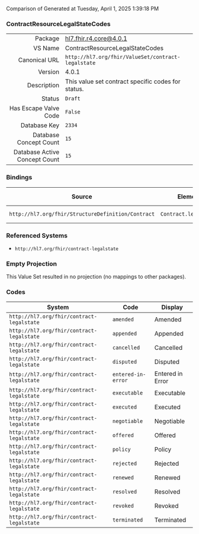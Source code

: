 Comparison of 
Generated at Tuesday, April 1, 2025 1:39:18 PM

### ContractResourceLegalStateCodes

|      |     |
| ---: | --- |
| Package | hl7.fhir.r4.core@4.0.1 |
| VS Name | ContractResourceLegalStateCodes |
| Canonical URL | `http://hl7.org/fhir/ValueSet/contract-legalstate` |
| Version | 4.0.1 |
| Description | This value set contract specific codes for status. |
| Status | `Draft` |
| Has Escape Valve Code | `False` |
| Database Key | `2334` |
| Database Concept Count | `15` |
| Database Active Concept Count | `15` |
### Bindings

| Source | Element | Binding | Strength | Element Short |
| ------ | ------- | ------- | -------- | ------------- |
| `http://hl7.org/fhir/StructureDefinition/Contract` | `Contract.legalState` | `http://hl7.org/fhir/ValueSet/contract-legalstate` | `Extensible` | Negotiation status |

### Referenced Systems

* `http://hl7.org/fhir/contract-legalstate`
### Empty Projection

This Value Set resulted in no projection (no mappings to other packages).

### Codes

| System | Code | Display |
| ------ | ---- | ------- |
| `http://hl7.org/fhir/contract-legalstate` | `amended` | Amended |
| `http://hl7.org/fhir/contract-legalstate` | `appended` | Appended |
| `http://hl7.org/fhir/contract-legalstate` | `cancelled` | Cancelled |
| `http://hl7.org/fhir/contract-legalstate` | `disputed` | Disputed |
| `http://hl7.org/fhir/contract-legalstate` | `entered-in-error` | Entered in Error |
| `http://hl7.org/fhir/contract-legalstate` | `executable` | Executable |
| `http://hl7.org/fhir/contract-legalstate` | `executed` | Executed |
| `http://hl7.org/fhir/contract-legalstate` | `negotiable` | Negotiable |
| `http://hl7.org/fhir/contract-legalstate` | `offered` | Offered |
| `http://hl7.org/fhir/contract-legalstate` | `policy` | Policy |
| `http://hl7.org/fhir/contract-legalstate` | `rejected` | Rejected |
| `http://hl7.org/fhir/contract-legalstate` | `renewed` | Renewed |
| `http://hl7.org/fhir/contract-legalstate` | `resolved` | Resolved |
| `http://hl7.org/fhir/contract-legalstate` | `revoked` | Revoked |
| `http://hl7.org/fhir/contract-legalstate` | `terminated` | Terminated |

